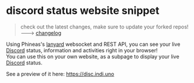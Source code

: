 # discord status website snippet
> check out the latest changes, make sure to update your forked repos! ---> [changelog](https://github.com/lucaledd/discordstatus-website?tab=readme-ov-file#changelog)

Using Phineas's [lanyard](https://github.com/Phineas/lanyard) websocket and REST API, you can see your live [Discord](https://discord.com/) status, information and activities right in your browser!  
You can use this on your own website, as a subpage to display your live [Discord](https://discord.com/) status.

See a preview of it here: https://disc.indi.uno

